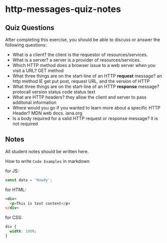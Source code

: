 # http-messages-quiz-notes

## Quiz Questions

After completing this exercise, you should be able to discuss or answer the following questions:

- What is a client?
  the client is the requestor of resources/services.
- What is a server?
  a server is a provider of resources/services.
- Which HTTP method does a browser issue to a web server when you visit a URL?
  GET method
- What three things are on the start-line of an HTTP **request** message?
  an http method IE get put post, request URL, and the version of HTTP
- What three things are on the start-line of an HTTP **response** message?
  protocall version status code status text
- What are HTTP headers?
  they allow the client and server to pass additonal information
- Where would you go if you wanted to learn more about a specific HTTP Header?
  MDN web docs. iana.org
- Is a body required for a valid HTTP request or response message?
  it is not required

## Notes

All student notes should be written here.

How to write `Code Examples` in markdown

for JS:

```javascript
const data = 'Howdy';
```

for HTML:

```html
<div>
  <p>This is text content</p>
</div>
```

for CSS:

```css
div {
  width: 100%;
}
```
